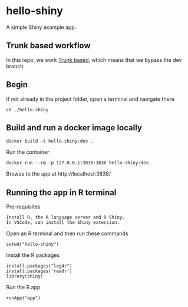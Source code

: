# hello-shiny
A simple Shiny example app.

## Trunk based workflow
In this repo, we work [Trunk based](https://www.toptal.com/software/trunk-based-development-git-flow), which means that we bypass the dev branch.

## Begin

If not already in the project folder, open a terminal and navigate there

    cd ./hello-shiny


## Build and run a docker image locally

    docker build -t hello-shiny:dev .

Run the container

    docker run --rm -p 127.0.0.1:3838:3838 hello-shiny:dev

Browse to the app at  http://localhost:3838/


## Running the app in R terminal

Pre-requisites

    Install R, the R language server and R Shiny.
    In VSCode, can install the Shiny extension.

Open an R terminal and then run these commands

    setwd("hello-shiny")

Install the R packages

    install.packages("log4r")
    install.packages('readr')
    library(shiny)

Run the R app

    runApp("app")
